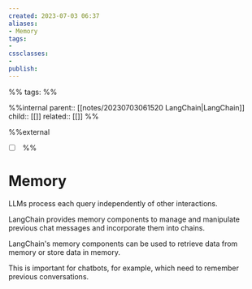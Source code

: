 ```yaml
---
created: 2023-07-03 06:37
aliases: 
- Memory
tags:
- 
cssclasses:
- 
publish:
---
```


%% 
tags: 
%%

%%internal
parent:: [[notes/20230703061520 LangChain|LangChain]]
child:: [[]]
related:: [[]]
%%

%%external
- [ ] []()
%%

# Memory

LLMs process each query independently of other interactions. 

LangChain provides memory components to manage and manipulate previous chat messages and incorporate them into chains. 

LangChain's memory components can be used to retrieve data from memory or store data in memory. 

This is important for chatbots, for example, which need to remember previous conversations.